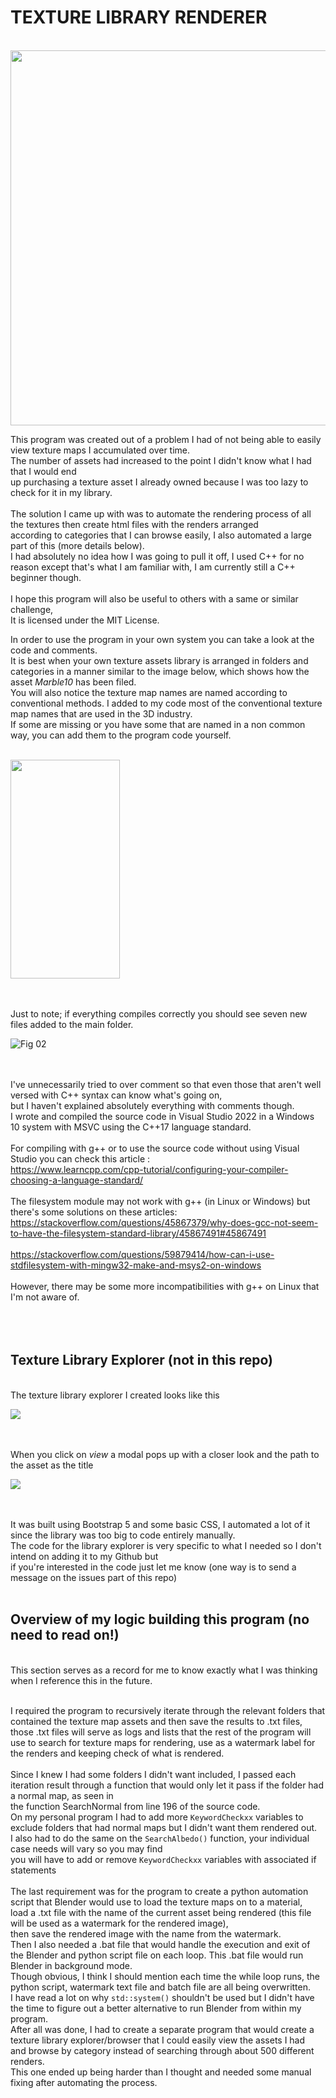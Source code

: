# **TEXTURE LIBRARY RENDERER**

<br>
<img src="./README_imgs/rends.JPG" width="944" height="600"><br>

This program was created out of a problem I had of not being able to easily view texture maps I accumulated over time.<br>
The number of assets had increased to the point I didn't know what I had that I would end<br>
up purchasing a texture asset I already owned because I was too lazy to check for it in my library.<br><br>
The solution I came up with was to automate the rendering process of all the textures then create html files with the renders arranged<br>
according to categories that I can browse easily, I also automated a large part of this (more details below).<br>
I had absolutely no idea how I was going to pull it off, I used C++ for no reason except that's what I am familiar with, I am currently still a C++ beginner though.<br><br>
I hope this program will also be useful to others with a same or similar challenge,<br>
It is licensed under the MIT License.<br>

In order to use the program in your own system you can take a look at the code and comments.<br>
It is best when your own texture assets library is arranged in folders and categories in a manner similar to the image below, which shows how the asset *Marble10* has been filed.<br>
You will also notice the texture map names are named according to conventional methods. I added to my code most of the conventional texture map names that are used in the 3D industry.<br>
If some are missing or you have some that are named in a non common way, you can add them to the program code yourself.<br><br>

<img src="./README_imgs/fig01.jpg" width="175" height="350"><br><br><br>

Just to note; if everything compiles correctly you should see seven new files added to the main folder.<br>

![Fig 02](./README_imgs/fig02.jpg)<br><br><br>

I've unnecessarily tried to over comment so that even those that aren't well versed with C++ syntax can know what's going on,<br>
but I haven't explained absolutely everything with comments though.<br>
I wrote and compiled the source code in Visual Studio 2022 in a Windows 10 system with MSVC using the C++17 language standard.<br><br>
For compiling with g++ or to use the source code without using Visual Studio you can check this article :<br>
https://www.learncpp.com/cpp-tutorial/configuring-your-compiler-choosing-a-language-standard/ <br>
<br>
The filesystem module may not work with g++ (in Linux or Windows) but there's some solutions on these articles:<br> 
https://stackoverflow.com/questions/45867379/why-does-gcc-not-seem-to-have-the-filesystem-standard-library/45867491#45867491 <br>
<br>
https://stackoverflow.com/questions/59879414/how-can-i-use-stdfilesystem-with-mingw32-make-and-msys2-on-windows <br><br>
However, there may be some more incompatibilities with g++ on Linux that I'm not aware of.<br>
<br><br><br>

## **Texture Library Explorer (not in this repo)**
<br>
The texture library explorer I created looks like this<br>

<img src="./README_imgs/fig_wood.jpg"><br><br><br>

When you click on *view* a modal pops up with a closer look and the path to the asset as the title<br>

<img src="./README_imgs/fig_modal.jpg"><br><br><br>

It was built using Bootstrap 5 and some basic CSS, I automated a lot of it since the library was too big to code entirely manually.<br>
The code for the library explorer is very specific to what I needed so I don't intend on adding it to my Github but<br>
if you're interested in the code just let me know (one way is to send a message on the issues part of this repo)<br><br>

## **Overview of my logic building this program (no need to read on!)**

<br>
This section serves as a record for me to know exactly what I was thinking when I reference this in the future.<br><br>

I required the program to recursively iterate through the relevant folders that contained the texture map assets and then save the results to .txt files, <br>
those .txt files will serve as logs and lists that the rest of the program will use to search for texture maps for rendering, use as a watermark label for the renders and keeping check of what is rendered.<br><br>
Since I knew I had some folders I didn't want included, I passed each iteration result through a function that would only let it pass if the folder had a normal map, as seen in <br>
the function SearchNormal from line 196 of the source code.<br>
On my personal program I had to add more `KeywordCheckxx` variables to exclude folders that had normal maps but I didn't want them rendered out.<br>
I also had to do the same on the `SearchAlbedo()` function, your individual case needs will vary so you may find<br>
you will have to add or remove `KeywordCheckxx` variables with associated if statements<br><br>
The last requirement was for the program to create a python automation script that Blender would use to load the texture maps on to a material,<br>
load a .txt file with the name of the current asset being rendered (this file will be used as  a watermark for the rendered image), <br>
then save the rendered image with the name from the watermark.<br>
Then I also needed a .bat file that would handle the execution and exit of the Blender and python script file on each loop. This .bat file would run Blender in background mode.<br>
Though obvious, I think I should mention each time the while loop runs, the python script, watermark text file and batch file are all being overwritten.<br>
I have read a lot on why `std::system()` shouldn't be used but I didn't have the time to figure out a better alternative to run Blender from within my program.<br>
After all was done, I had to create a separate program that would create a texture library explorer/browser that I could easily view the assets I had <br>
and browse by category instead of searching through about 500 different renders.<br>
This one ended up being harder than I thought and needed some manual fixing after automating the process.<br>

  


